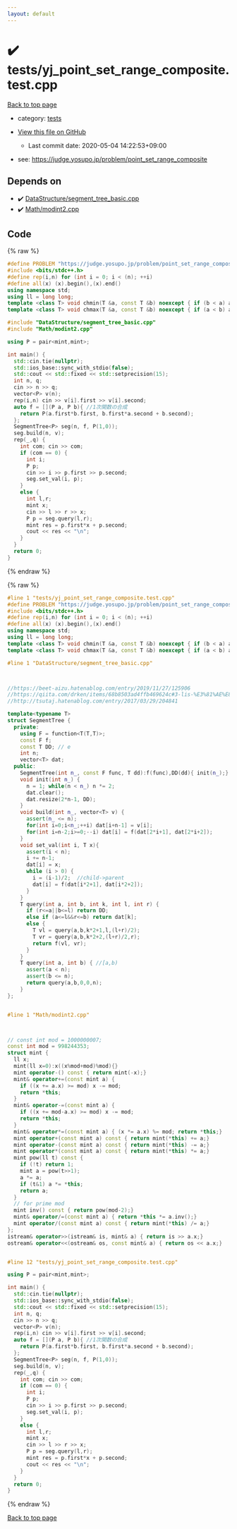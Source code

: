 ```yaml
---
layout: default
---
```


<!-- mathjax config similar to math.stackexchange -->
<script type="text/javascript" async
  src="https://cdnjs.cloudflare.com/ajax/libs/mathjax/2.7.5/MathJax.js?config=TeX-MML-AM_CHTML">
</script>
<script type="text/x-mathjax-config">
  MathJax.Hub.Config({
    TeX: { equationNumbers: { autoNumber: "AMS" }},
    tex2jax: {
      inlineMath: [ ['$','$'] ],
      processEscapes: true
    },
    "HTML-CSS": { matchFontHeight: false },
    displayAlign: "left",
    displayIndent: "2em"
  });
</script>

<script type="text/javascript" src="https://cdnjs.cloudflare.com/ajax/libs/jquery/3.4.1/jquery.min.js"></script>
<script src="https://cdn.jsdelivr.net/npm/jquery-balloon-js@1.1.2/jquery.balloon.min.js" integrity="sha256-ZEYs9VrgAeNuPvs15E39OsyOJaIkXEEt10fzxJ20+2I=" crossorigin="anonymous"></script>
<script type="text/javascript" src="../../assets/js/copy-button.js"></script>
<link rel="stylesheet" href="../../assets/css/copy-button.css" />


# :heavy_check_mark: tests/yj_point_set_range_composite.test.cpp

<a href="../../index.html">Back to top page</a>

* category: <a href="../../index.html#b61a6d542f9036550ba9c401c80f00ef">tests</a>
* <a href="{{ site.github.repository_url }}/blob/master/tests/yj_point_set_range_composite.test.cpp">View this file on GitHub</a>
    - Last commit date: 2020-05-04 14:22:53+09:00


* see: <a href="https://judge.yosupo.jp/problem/point_set_range_composite">https://judge.yosupo.jp/problem/point_set_range_composite</a>


## Depends on

* :heavy_check_mark: <a href="../../library/DataStructure/segment_tree_basic.cpp.html">DataStructure/segment_tree_basic.cpp</a>
* :heavy_check_mark: <a href="../../library/Math/modint2.cpp.html">Math/modint2.cpp</a>


## Code

<a id="unbundled"></a>
{% raw %}
```cpp
#define PROBLEM "https://judge.yosupo.jp/problem/point_set_range_composite"
#include <bits/stdc++.h>
#define rep(i,n) for (int i = 0; i < (n); ++i)
#define all(x) (x).begin(),(x).end()
using namespace std;
using ll = long long;
template <class T> void chmin(T &a, const T &b) noexcept { if (b < a) a = b; }
template <class T> void chmax(T &a, const T &b) noexcept { if (a < b) a = b; }

#include "DataStructure/segment_tree_basic.cpp"
#include "Math/modint2.cpp"

using P = pair<mint,mint>;

int main() {
  std::cin.tie(nullptr);
  std::ios_base::sync_with_stdio(false);
  std::cout << std::fixed << std::setprecision(15);
  int n, q;
  cin >> n >> q;
  vector<P> v(n);
  rep(i,n) cin >> v[i].first >> v[i].second;
  auto f = [](P a, P b){ //1次関数の合成
    return P(a.first*b.first, b.first*a.second + b.second);
  };
  SegmentTree<P> seg(n, f, P(1,0));
  seg.build(n, v);
  rep(_,q) {
    int com; cin >> com;
    if (com == 0) {
      int i;
      P p;
      cin >> i >> p.first >> p.second;
      seg.set_val(i, p);
    }
    else {
      int l,r;
      mint x;
      cin >> l >> r >> x;
      P p = seg.query(l,r);
      mint res = p.first*x + p.second;
      cout << res << "\n";
    }
  }
  return 0;
}
```
{% endraw %}

<a id="bundled"></a>
{% raw %}
```cpp
#line 1 "tests/yj_point_set_range_composite.test.cpp"
#define PROBLEM "https://judge.yosupo.jp/problem/point_set_range_composite"
#include <bits/stdc++.h>
#define rep(i,n) for (int i = 0; i < (n); ++i)
#define all(x) (x).begin(),(x).end()
using namespace std;
using ll = long long;
template <class T> void chmin(T &a, const T &b) noexcept { if (b < a) a = b; }
template <class T> void chmax(T &a, const T &b) noexcept { if (a < b) a = b; }

#line 1 "DataStructure/segment_tree_basic.cpp"



//https://beet-aizu.hatenablog.com/entry/2019/11/27/125906
//https://qiita.com/drken/items/68b8503ad4ffb469624c#3-lis-%E3%81%AE%E8%A7%A3%E6%B3%951-%E4%BA%8C%E5%88%86%E6%8E%A2%E7%B4%A2-ver
//http://tsutaj.hatenablog.com/entry/2017/03/29/204841

template<typename T> 
struct SegmentTree {
  private:
    using F = function<T(T,T)>;
    const F f;
    const T DD; // e
    int n;
    vector<T> dat;
  public:
    SegmentTree(int n_, const F func, T dd):f(func),DD(dd){ init(n_);}
    void init(int n_) {
      n = 1; while(n < n_) n *= 2;
      dat.clear();
      dat.resize(2*n-1, DD);
    }
    void build(int n_, vector<T> v) {
      assert(n_ <= n);
      for(int i=0;i<n_;++i) dat[i+n-1] = v[i];
      for(int i=n-2;i>=0;--i) dat[i] = f(dat[2*i+1], dat[2*i+2]);
    }
    void set_val(int i, T x){
      assert(i < n);
      i += n-1;
      dat[i] = x;
      while (i > 0) {    
        i = (i-1)/2;  //child->parent
        dat[i] = f(dat[i*2+1], dat[i*2+2]);
      }   
    } 
    T query(int a, int b, int k, int l, int r) { 
      if (r<=a||b<=l) return DD;
      else if (a<=l&&r<=b) return dat[k];
      else {
        T vl = query(a,b,k*2+1,l,(l+r)/2);
        T vr = query(a,b,k*2+2,(l+r)/2,r);
        return f(vl, vr);
      }
    }
    T query(int a, int b) { //[a,b)
      assert(a < n);
      assert(b <= n);
      return query(a,b,0,0,n);
    }
};


#line 1 "Math/modint2.cpp"



// const int mod = 1000000007;
const int mod = 998244353;
struct mint {
  ll x;
  mint(ll x=0):x((x%mod+mod)%mod){}
  mint operator-() const { return mint(-x);}
  mint& operator+=(const mint a) {
    if ((x += a.x) >= mod) x -= mod;
    return *this;
  }
  mint& operator-=(const mint a) {
    if ((x += mod-a.x) >= mod) x -= mod;
    return *this;
  }
  mint& operator*=(const mint a) { (x *= a.x) %= mod; return *this;}
  mint operator+(const mint a) const { return mint(*this) += a;}
  mint operator-(const mint a) const { return mint(*this) -= a;}
  mint operator*(const mint a) const { return mint(*this) *= a;}
  mint pow(ll t) const {
    if (!t) return 1;
    mint a = pow(t>>1);
    a *= a;
    if (t&1) a *= *this;
    return a;
  }
  // for prime mod
  mint inv() const { return pow(mod-2);}
  mint& operator/=(const mint a) { return *this *= a.inv();}
  mint operator/(const mint a) const { return mint(*this) /= a;}
};
istream& operator>>(istream& is, mint& a) { return is >> a.x;}
ostream& operator<<(ostream& os, const mint& a) { return os << a.x;}


#line 12 "tests/yj_point_set_range_composite.test.cpp"

using P = pair<mint,mint>;

int main() {
  std::cin.tie(nullptr);
  std::ios_base::sync_with_stdio(false);
  std::cout << std::fixed << std::setprecision(15);
  int n, q;
  cin >> n >> q;
  vector<P> v(n);
  rep(i,n) cin >> v[i].first >> v[i].second;
  auto f = [](P a, P b){ //1次関数の合成
    return P(a.first*b.first, b.first*a.second + b.second);
  };
  SegmentTree<P> seg(n, f, P(1,0));
  seg.build(n, v);
  rep(_,q) {
    int com; cin >> com;
    if (com == 0) {
      int i;
      P p;
      cin >> i >> p.first >> p.second;
      seg.set_val(i, p);
    }
    else {
      int l,r;
      mint x;
      cin >> l >> r >> x;
      P p = seg.query(l,r);
      mint res = p.first*x + p.second;
      cout << res << "\n";
    }
  }
  return 0;
}

```
{% endraw %}

<a href="../../index.html">Back to top page</a>


